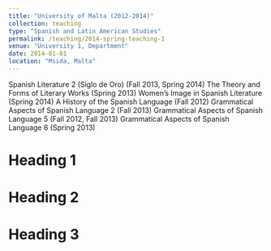 ```yaml
---
title: "University of Malta (2012-2014)"
collection: teaching
type: "Spanish and Latin American Studies"
permalink: /teaching/2014-spring-teaching-1
venue: "University 1, Department"
date: 2014-01-01
location: "Msida, Malta"
---
```


Spanish Literature 2 (Siglo de Oro) (Fall 2013, Spring 2014)
The Theory and Forms of Literary Works (Spring 2013)
Women’s Image in Spanish Literature (Spring 2014)
A History of the Spanish Language (Fall 2012)
Grammatical Aspects of Spanish Language 2 (Fall 2013)
Grammatical Aspects of Spanish Language 5 (Fall 2012, Fall 2013)
Grammatical Aspects of Spanish Language 6 (Spring 2013)


Heading 1
======

Heading 2
======

Heading 3
======
